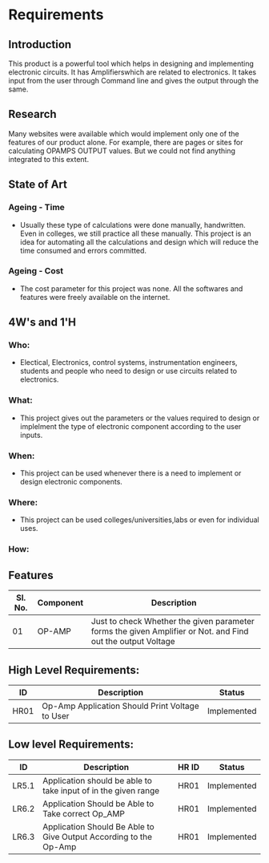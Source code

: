 # Requirements
## Introduction
This product is a powerful tool which helps in designing and implementing electronic circuits. It has  Amplifierswhich are related to electronics. It takes input from the user through Command line and gives the output through the same.

## Research
Many websites were available which would implement only one of the features of our product alone. For example, there are pages or sites for calculating OPAMPS OUTPUT values. But we could not find anything integrated to this extent.

## State of Art
### Ageing - Time
 * Usually these type of calculations were done manually, handwritten. Even in colleges, we still practice all these manually. This project is an idea for automating all the calculations and design which will reduce the time consumed and errors committed.
### Ageing - Cost
 * The cost parameter for this project was none. All the softwares and features were freely available on the internet.
 
## 4W&#39;s and 1&#39;H

### Who:
 * Electical, Electronics, control systems, instrumentation engineers, students and people who need to design or use circuits related to electronics.

### What:
 * This project gives out the parameters or the values required to design or implelment the type of electronic component according to the user inputs. 

### When:
 * This project can be used whenever there is a need to implement or design electronic components.

### Where:
 * This project can be used colleges/universities,labs or even for individual uses.

### How:


## Features
| Sl. No. | Component | Description |
| ------- | ----------- | ------------- |
| 01| OP-AMP |Just to check Whether the given parameter forms the given Amplifier or Not. and Find out the output Voltage|


## High Level Requirements: 
| ID | Description | Status |
| ----- | ----------- | ------- |
| HR01 | Op-Amp Application Should Print Voltage to User| Implemented |
 

##  Low level Requirements:
 
| ID | Description | HR ID | Status |
| ------ | --------- | ------ | ----- |
| LR5.1 | Application should be able to take input of  in the given range | HR01 | Implemented |
| LR6.2 | Application Should be Able to Take correct Op_AMP| HR01 | Implemented |
| LR6.3 | Application Should Be Able to Give Output According to the Op-Amp| HR01| Implemented |

